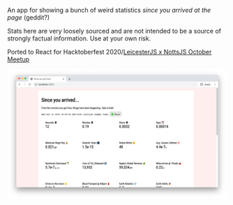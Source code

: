 An app for showing a bunch of weird statistics _since you arrived at the page_ (geddit?)

Stats here are very loosely sourced and are not intended to be a source of strongly factual information. Use at your own risk.

Ported to React for Hacktoberfest 2020/[LeicesterJS x NottsJS October Meetup](https://leicesterjs.org/meetups/2020-10-14/)

![Project Homepage Display](example.png)